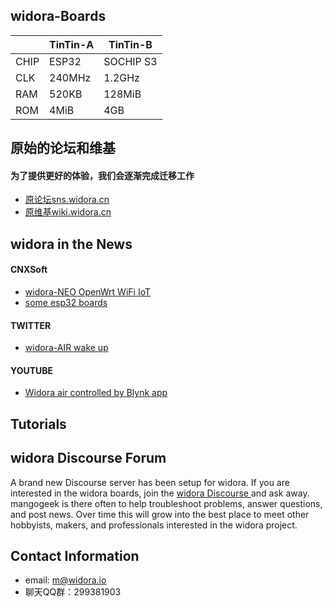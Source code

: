 ## widora-Boards

|  | TinTin-A | TinTin-B |
| ---- | --- | --- |
| CHIP | ESP32 | SOCHIP S3 |
| CLK | 240MHz | 1.2GHz |
| RAM | 520KB | 128MiB |
| ROM | 4MiB | 4GB |

## 原始的论坛和维基
#### 为了提供更好的体验，我们会逐渐完成迁移工作
* [原论坛sns.widora.cn](http://sns.widora.cn)
* [原维基wiki.widora.cn](http://wiki.widora.cn)

## widora in the News
#### CNXSoft
* [widora-NEO OpenWrt WiFi IoT](https://www.cnx-software.com/2016/09/14/widora-neo-openwrt-wifi-iot-audio-board-is-based-on-mediatek-mt7688-soc-wm8960-audio-dac/)
* [some esp32 boards](https://www.cnx-software.com/2016/09/24/some-esp32-development-boards-to-look-out-for-nodemcu-widora-air-nano32-noduino-quantum-and-wemos/)
#### TWITTER
* [widora-AIR wake up](https://twitter.com/moononournation/status/1037544330049671169)
#### YOUTUBE
* [Widora air controlled by Blynk app](https://www.youtube.com/watch?v=kiuTkfOQvTw&feature=youtu.be)
 


## Tutorials




## widora Discourse Forum
A brand new Discourse server has been setup for widora. If you are interested in the widora boards, join the [widora Discourse ](http://cnclub.widora.io) and ask away. mangogeek is there often to help troubleshoot problems, answer questions, and post news. Over time this will grow into the best place to meet other hobbyists, makers, and professionals interested in the widora project.


## Contact Information
  * email: m@widora.io
  * 聊天QQ群：299381903






